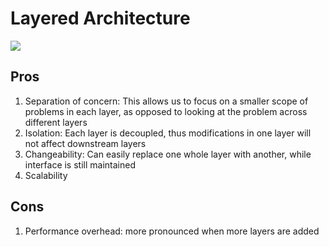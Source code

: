 # Layered Architecture
![](https://i.imgur.com/zKXvw5b.png)

## Pros
1. Separation of concern: This allows us to focus on a smaller scope of problems in each layer, as opposed to looking at the problem across different layers
2. Isolation: Each layer is decoupled, thus modifications in one layer will not affect downstream layers
3. Changeability: Can easily replace one whole layer with another, while interface is still maintained
4. Scalability
## Cons
1. Performance overhead: more pronounced when more layers are added